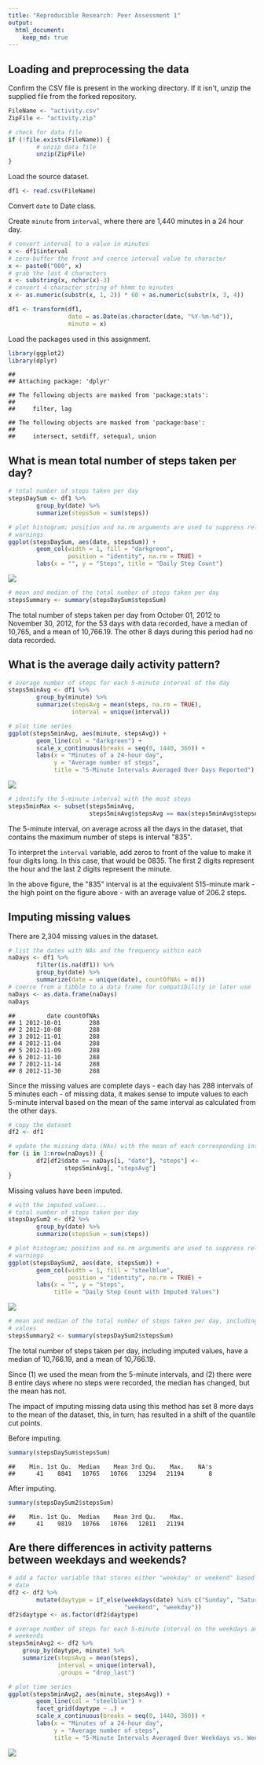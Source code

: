 ```yaml
---
title: "Reproducible Research: Peer Assessment 1"
output: 
  html_document:
    keep_md: true
---
```



## Loading and preprocessing the data

Confirm the CSV file is present in the working directory. If it isn't, unzip the supplied file from the forked repository.


```r
FileName <- "activity.csv"
ZipFile <- "activity.zip"

# check for data file
if (!file.exists(FileName)) {
        # unzip data file
        unzip(ZipFile)
}
```

Load the source dataset.


```r
df1 <- read.csv(FileName)
```

Convert `date` to Date class.

Create `minute` from `interval`, where there are 1,440 minutes in a 24 hour day.


```r
# convert interval to a value in minutes
x <- df1$interval
# zero-buffer the front and coerce interval value to character
x <- paste0("000", x)
# grab the last 4 characters
x <- substring(x, nchar(x)-3)
# convert 4-character string of hhmm to minutes
x <- as.numeric(substr(x, 1, 2)) * 60 + as.numeric(substr(x, 3, 4))

df1 <- transform(df1, 
                 date = as.Date(as.character(date, "%Y-%m-%d")), 
                 minute = x)
```

Load the packages used in this assignment.


```r
library(ggplot2)
library(dplyr)
```

```
## 
## Attaching package: 'dplyr'
```

```
## The following objects are masked from 'package:stats':
## 
##     filter, lag
```

```
## The following objects are masked from 'package:base':
## 
##     intersect, setdiff, setequal, union
```


## What is mean total number of steps taken per day?


```r
# total number of steps taken per day
stepsDaySum <- df1 %>% 
        group_by(date) %>% 
        summarize(stepsSum = sum(steps))

# plot histogram; position and na.rm arguments are used to suppress related
# warnings
ggplot(stepsDaySum, aes(date, stepsSum)) + 
        geom_col(width = 1, fill = "darkgreen", 
                 position = "identity", na.rm = TRUE) + 
        labs(x = "", y = "Steps", title = "Daily Step Count")
```

![](PA1_template_files/figure-html/figure1-1.png)<!-- -->

```r
# mean and median of the total number of steps taken per day
stepsSummary <- summary(stepsDaySum$stepsSum)
```

The total number of steps taken per day from October 01, 2012 to November 30, 2012, for the 53 days with data recorded, have a median of 10,765, and a mean of 10,766.19. The other 8 days during this period had no data recorded.


## What is the average daily activity pattern?


```r
# average number of steps for each 5-minute interval of the day
steps5minAvg <- df1 %>% 
        group_by(minute) %>% 
        summarize(stepsAvg = mean(steps, na.rm = TRUE), 
                  interval = unique(interval))

# plot time series
ggplot(steps5minAvg, aes(minute, stepsAvg)) + 
        geom_line(col = "darkgreen") + 
        scale_x_continuous(breaks = seq(0, 1440, 360)) + 
        labs(x = "Minutes of a 24-hour day", 
             y = "Average number of steps",
             title = "5-Minute Intervals Averaged Over Days Reported")
```

![](PA1_template_files/figure-html/figure2-1.png)<!-- -->

```r
# identify the 5-minute interval with the most steps
steps5minMax <- subset(steps5minAvg, 
                       steps5minAvg$stepsAvg == max(steps5minAvg$stepsAvg))
```

The 5-minute interval, on average across all the days in the dataset, that contains the maximum number of steps is interval "835".

To interpret the `interval` variable, add zeros to front of the value to make it four digits long. In this case, that would be 0835. The first 2 digits represent the hour and the last 2 digits represent the minute.

In the above figure, the "835" interval is at the equivalent 515-minute mark - the high point on the figure above - with an average value of 206.2 steps.


## Imputing missing values

There are 2,304 missing values in the dataset.


```r
# list the dates with NAs and the frequency within each
naDays <- df1 %>% 
        filter(is.na(df1)) %>% 
        group_by(date) %>% 
        summarize(date = unique(date), countOfNAs = n())
# coerce from a tibble to a data frame for compatibility in later use
naDays <- as.data.frame(naDays)
naDays
```

```
##         date countOfNAs
## 1 2012-10-01        288
## 2 2012-10-08        288
## 3 2012-11-01        288
## 4 2012-11-04        288
## 5 2012-11-09        288
## 6 2012-11-10        288
## 7 2012-11-14        288
## 8 2012-11-30        288
```

Since the missing values are complete days - each day has 288 intervals of 5 minutes each - of missing data, it makes sense to impute values to each 5-minute interval based on the mean of the same interval as calculated from the other days.


```r
# copy the dataset
df2 <- df1

# update the missing data (NAs) with the mean of each corresponding interval
for (i in 1:nrow(naDays)) {
        df2[df2$date == naDays[i, "date"], "steps"] <- 
                steps5minAvg[, "stepsAvg"]
}
```

Missing values have been imputed.


```r
# with the imputed values...
# total number of steps taken per day
stepsDaySum2 <- df2 %>% 
        group_by(date) %>% 
        summarize(stepsSum = sum(steps))

# plot histogram; position and na.rm arguments are used to suppress related
# warnings
ggplot(stepsDaySum2, aes(date, stepsSum)) + 
        geom_col(width = 1, fill = "steelblue", 
                 position = "identity", na.rm = TRUE) + 
        labs(x = "", y = "Steps", 
             title = "Daily Step Count with Imputed Values")
```

![](PA1_template_files/figure-html/figure3-1.png)<!-- -->

```r
# mean and median of the total number of steps taken per day, including imputed
# values
stepsSummary2 <- summary(stepsDaySum2$stepsSum)
```

The total number of steps taken per day, including imputed values, have a median of 10,766.19, and a mean of 10,766.19.

Since (1) we used the mean from the 5-minute intervals, and (2) there were 8 entire days where no steps were recorded, the median has changed, but the mean has not.

The impact of imputing missing data using this method has set 8 more days to the mean of the dataset, this, in turn, has resulted in a shift of the quantile cut points.

Before imputing.


```r
summary(stepsDaySum$stepsSum)
```

```
##    Min. 1st Qu.  Median    Mean 3rd Qu.    Max.    NA's 
##      41    8841   10765   10766   13294   21194       8
```

After imputing.


```r
summary(stepsDaySum2$stepsSum)
```

```
##    Min. 1st Qu.  Median    Mean 3rd Qu.    Max. 
##      41    9819   10766   10766   12811   21194
```


## Are there differences in activity patterns between weekdays and weekends?


```r
# add a factor variable that stores either "weekday" or weekend" based on the
# date
df2 <- df2 %>% 
        mutate(daytype = if_else(weekdays(date) %in% c("Sunday", "Saturday"), 
                                 "weekend", "weekday"))
df2$daytype <- as.factor(df2$daytype)

# average number of steps for each 5-minute interval on the weekdays and the
# weekends
steps5minAvg2 <- df2 %>% 
    group_by(daytype, minute) %>% 
    summarize(stepsAvg = mean(steps), 
              interval = unique(interval), 
              .groups = "drop_last")

# plot time series
ggplot(steps5minAvg2, aes(minute, stepsAvg)) + 
        geom_line(col = "steelblue") + 
        facet_grid(daytype ~ .) + 
        scale_x_continuous(breaks = seq(0, 1440, 360)) + 
        labs(x = "Minutes of a 24-hour day", 
             y = "Average number of steps",
             title = "5-Minute Intervals Averaged Over Weekdays vs. Weekends")
```

![](PA1_template_files/figure-html/figure4-1.png)<!-- -->
